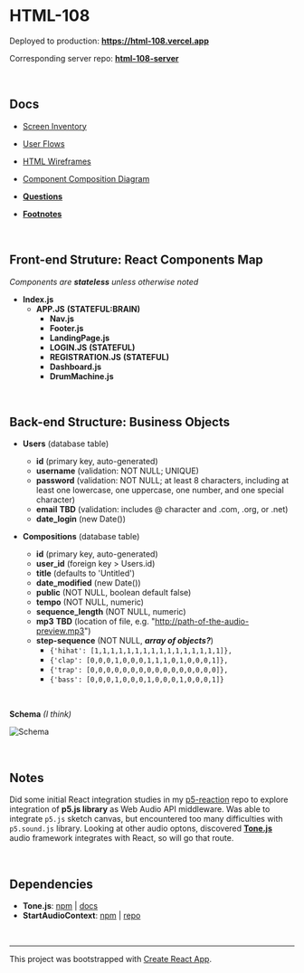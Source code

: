 # HTML-108

Deployed to production: **https://html-108.vercel.app**

Corresponding server repo: **[html-108-server](https://github.com/artificialarea/html-108-server)**

<br />

## Docs 

* [Screen Inventory](https://github.com/artificialarea/html-108-app/blob/master/docs/screen-inventory.md)
* [User Flows](https://github.com/artificialarea/html-108-app/blob/master/docs/user-flow.pdf)
* [HTML Wireframes](https://artificialarea.github.io/html-108-app/greybox/)
* [Component Composition Diagram](https://github.com/artificialarea/html-108-app/blob/master/docs/component-composition.pdf)

* **[Questions](https://github.com/artificialarea/html-108-app/blob/master/docs/questions.md)**
* **[Footnotes](https://github.com/artificialarea/html-108-app/blob/master/docs/footnotes.js)**


<br />

## Front-end Struture: React Components Map

_Components are **stateless** unless otherwise noted_

* **Index.js**
  * **APP.JS** **(STATEFUL:BRAIN)**
    * **Nav.js**
    * **Footer.js**
    * **LandingPage.js**
    * **LOGIN.JS** **(STATEFUL)**
    * **REGISTRATION.JS** **(STATEFUL)**
    * **Dashboard.js**
    * **DrumMachine.js**
    
<br />

## Back-end Structure: Business Objects

* **Users** (database table)
  * **id** (primary key, auto-generated)
  * **username** (validation: NOT NULL; UNIQUE)
  * **password** (validation: NOT NULL; at least 8 characters, including at least one lowercase, one uppercase, one number, and one special character)
  * **email** **TBD** (validation: includes @ character and .com, .org, or .net)
  * **date_login** (new Date())
  
* **Compositions** (database table)
  * **id** (primary key, auto-generated)
  * **user_id** (foreign key > Users.id)
  * **title** (defaults to 'Untitled')
  * **date_modified** (new Date()) 
  * **public** (NOT NULL, boolean default false)
  * **tempo** (NOT NULL, numeric)
  * **sequence_length** (NOT NULL, numeric)
  * **mp3** **TBD** (location of file, e.g. "http://path-of-the-audio-preview.mp3")
  * **step-sequence** (NOT NULL, _**array of objects?**_)
    * `{'hihat': [1,1,1,1,1,1,1,1,1,1,1,1,1,1,1,1]},`
    * `{'clap': [0,0,0,1,0,0,0,1,1,1,0,1,0,0,0,1]},`
    * `{'trap': [0,0,0,0,0,0,0,0,0,0,0,0,0,0,0,0]},`
    * `{'bass': [0,0,0,1,0,0,0,1,0,0,0,1,0,0,0,1]}`


<br />

**Schema** _(I think)_

![Schema](https://github.com/artificialarea/html-108-app/blob/master/docs/schema.png)


<br />

## Notes

Did some initial React integration studies in my [p5-reaction](https://github.com/artificialarea/p5-reaction) repo to explore integration of **p5.js library** as Web Audio API middleware. Was able to integrate `p5.js` sketch canvas, but encountered too many difficulties with `p5.sound.js` library. Looking at other audio optons, discovered **[Tone.js](https://tonejs.github.io/)** audio framework integrates with React, so will go that route.

<br />

## Dependencies

* **Tone.js**: [npm](https://www.npmjs.com/package/tone) | [docs](https://tonejs.github.io/)
* **StartAudioContext**: [npm](https://www.npmjs.com/package/startaudiocontext) | [repo](https://github.com/tambien/StartAudioContext)
<br />

<hr /> 

This project was bootstrapped with [Create React App](https://github.com/facebook/create-react-app).
